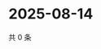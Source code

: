 # 2025-08-14

共 0 条

<!-- BEGIN ZHIHUQUESTIONS -->
<!-- 最后更新时间 Thu Aug 14 2025 00:11:39 GMT+0800 (China Standard Time) -->

<!-- END ZHIHUQUESTIONS -->
